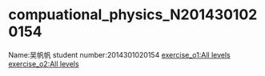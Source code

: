 # compuational_physics_N2014301020154
Name:吴帆帆   student number:2014301020154
 [exercise_o1:All levels]()
 [exercise_o2:All levels]()
